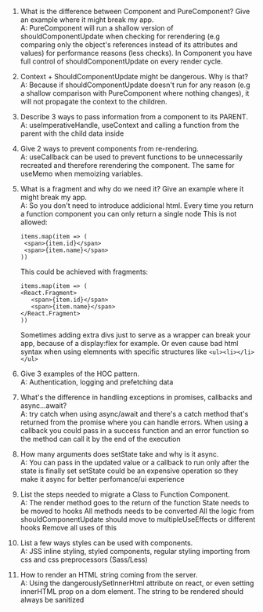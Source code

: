 1. What is the difference between Component and PureComponent?
   Give an example where it might break my app.\
   A: PureComponent will run a shallow version of shouldComponentUpdate when checking for rerendering (e.g comparing only the object's references instead of its attributes and values) for performance reasons (less checks). In Component you have full control of shouldComponentUpdate on every render cycle.

2. Context + ShouldComponentUpdate might be dangerous. Why is
   that?\
   A: Because if shouldComponentUpdate doesn't run for any reason (e.g a shallow comparison with PureComponent where nothing changes), it will not propagate the context to the children.

3. Describe 3 ways to pass information from a component to its
   PARENT.\
   A: useImperativeHandle, useContext and calling a function from the parent with the child data inside

4. Give 2 ways to prevent components from re-rendering.\
   A: useCallback can be used to prevent functions to be unnecessarily recreated and therefore rerendering the component. The same for useMemo when memoizing variables.

5. What is a fragment and why do we need it? Give an example where it
   might break my app.\
   A: So you don't need to introduce addicional html. Every time you return a function component you can only return a single node This is not allowed:

   ```
   items.map(item => (
    <span>{item.id}</span>
    <span>{item.name}</span>
   ))
   ```

   This could be achieved with fragments:

   ```
   items.map(item => (
   <React.Fragment>
      <span>{item.id}</span>
      <span>{item.name}</span>
   </React.Fragment>
   ))
   ```

   Sometimes adding extra divs just to serve as a wrapper can break your app, because of a display:flex for example. Or even cause bad html syntax when using
   elemnents with specific structures like `<ul><li></li></ul>`

6. Give 3 examples of the HOC pattern.\
   A: Authentication, logging and prefetching data

7. What's the difference in handling exceptions in promises,
   callbacks and async...await?\
   A: try catch when using async/await and there's a catch method that's returned from the promise where you
   can handle errors. When using a callback you could pass in a success function and an error function so the method
   can call it by the end of the execution

8. How many arguments does setState take and why is it async.\
   A: You can pass in the updated value or a callback to run only after the state is finally set
   setState could be an expensive operation so they make it async for better perfomance/ui experience

9. List the steps needed to migrate a Class to Function
   Component.\
   A: The render method goes to the return of the function
   State needs to be moved to hooks
   All methods needs to be converted
   All the logic from shouldComponentUpdate should move to multipleUseEffects or different hooks
   Remove all uses of this

10. List a few ways styles can be used with components.\
    A: JSS inline styling, styled components, regular styling importing from css and css preprocessors (Sass/Less)

11. How to render an HTML string coming from the server.\
    A: Using the dangerouslySetInnerHtml attribute on react, or even setting innerHTML prop on a dom element.
    The string to be rendered should always be sanitized
